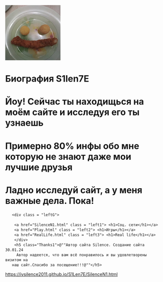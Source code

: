 <!DOCTYPE html!>
<html>
<head><title>S1len7E</title>
<link rel ="stylesheet" href="S1lence.css">
<meta name="viewport" content="width=device-width, initial-scale=1">
<meta charset ="UTF-8"></head>
<meta lang="ru">
<body>
     <img src="Silencenomber1.jpg" class = "img1">
     <div class="conter">
       <h1 class = "Favorite">Биография S1len7E</h1>
       <div class = "info1">
       <h1>Йоу! Сейчас ты находищься на моём сайте и исследуя его ты узнаешь</h1>
       <h1>Примерно 80% инфы обо мне которую не знают даже мои лучшие друзья</h1>
       <h1>Ладно исследуй сайт, а у меня важные дела. Пока!</h1>

       <div class = "leftG">

        <a href="SilenceN1.html" class = "left1"> <h1>Соц. сети</h1></a>
        <a href="Play.html" class = "left2"> <h1>Игры</h1></a>
        <a href="RealLife.html" class = "left3"> <h1>Real life</h1></a>
        </div>
        <h5 class="Thanks1">@""Автор сайта Silence. Создание сайта 30.01.24
         Автор надеется, что вам всё понравилось и вы удовлетворены визитом на
       наш сайт.Спасибо за посещение!!!@""</h5>

https://ivsilence2011.github.io/S1Len7E/SilenceN1.html



</body>


</html>
